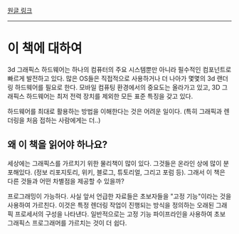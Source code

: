 [원글 링크](https://paroj.github.io/gltut/About%20this%20Book.html "about this book")
***
# 이 책에 대하여

3d 그래픽스 하드웨어는 하나의 컴퓨터의 주요 시스템뿐만 아니라 필수적인 컴포넌트로 빠르게 발전하고 있다. 많은 OS들은 
직접적으로 사용하거나 더 나아가 몇몇의 3d 랜더링 하드웨어를 필요로 한다. 모바일 컴퓨팅 환경에서의 중요도는 올라가고 있고,
3D 그래픽스 하드웨어는 최저 전력 장치를 제외한 모든 표준 특징을 갖고 있다.   

하드웨어를 최대로 활용하는 방법을 이해한다는 것은 어려운 일이다. (특히 그래픽과 렌더링을 처음 접하는 사람에게는 더..)   

## 왜 이 책을 읽어야 하나요?

세상에는 그래픽스를 가르치기 위한 물리책이 많이 있다. 그것들은 온라인 상에 많이 분포해있다. (정보 리포지토리, 위키, 블로그, 
튜토리얼, 그리고 포럼 등). 그래서 이 책은 다른 것들과 어떤 차별점을 제공할 수 있을까?   

프로그래밍이 가능하다. 사실 앞서 언급한 자료들은 초보자들을 "고정 기능"이라는 것을 사용하여 가르친다. 이것은 특정 렌더링
작업이 진행되는 방식을 정의하는 오래된 그래픽 프로세서의 구성을 나타낸다. 일반적으로는 고정 기능 파이프라인을 사용하여 
초보 그래픽스 프로그래머를 가르치는 것이 더 쉽다.   


